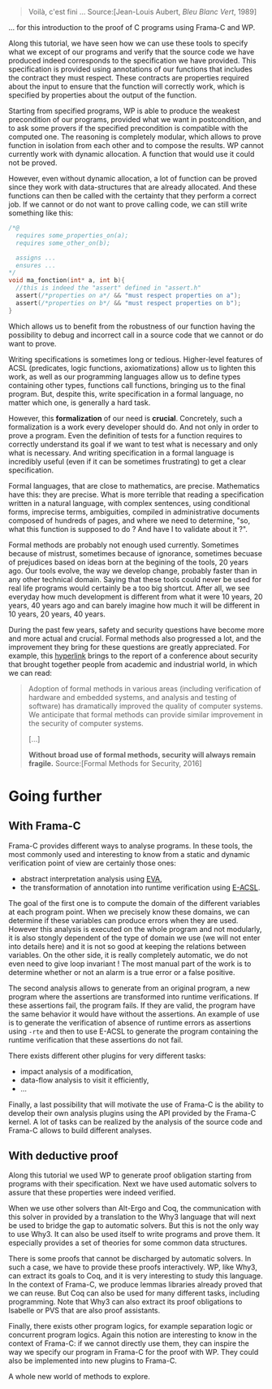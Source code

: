 > Voilà, c'est fini ...
Source:[Jean-Louis Aubert, *Bleu Blanc Vert*, 1989]

... for this introduction to the proof of C programs using Frama-C and WP.

Along this tutorial, we have seen how we can use these tools to specify what
we except of our programs and verify that the source code we have produced
indeed corresponds to the specification we have provided. This specification
is provided using annotations of our functions that includes the contract they
must respect. These contracts are properties required about the input to ensure
that the function will correctly work, which is specified by properties about
the output of the function.

Starting from specified programs, WP is able to produce the weakest
precondition of our programs, provided what we want in postcondition, and to
ask some provers if the specified precondition is compatible with the computed
one. The reasoning is completely modular, which allows to prove function in
isolation from each other and to compose the results. WP cannot currently
work with dynamic allocation. A function that would use it could not be proved.

However, even without dynamic allocation, a lot of function can be proved since
they work with data-structures that are already allocated. And these functions
can then be called with the certainty that they perform a correct job. If we
cannot or do not want to prove calling code, we can still write something like
this:

```c
/*@
  requires some_properties_on(a);
  requires some_other_on(b);

  assigns ...
  ensures ...
*/
void ma_fonction(int* a, int b){
  //this is indeed the "assert" defined in "assert.h"
  assert(/*properties on a*/ && "must respect properties on a");  
  assert(/*properties on b*/ && "must respect properties on b");
}
```

Which allows us to benefit from the robustness of our function having the
possibility to debug and incorrect call in a source code that we cannot or
do want to prove.

Writing specifications is sometimes long or tedious. Higher-level features
of ACSL (predicates, logic functions, axiomatizations) allow us to lighten
this work, as well as our programming languages allow us to define types
containing other types, functions call functions, bringing us to the final
program. But, despite this, write specification in a formal language, no
matter which one, is generally a hard task.

However, this **formalization** of our need is **crucial**. Concretely, such
a formalization is a work every developer should do. And not only in order
to prove a program. Even the definition of tests for a function requires to
correctly understand its goal if we want to test what is necessary and only
what is necessary. And writing specification in a formal language is
incredibly useful (even if it can be sometimes frustrating) to get a clear
specification.

Formal languages, that are close to mathematics, are precise. Mathematics have
this: they are precise. What is more terrible that reading a specification
written in a natural language, with complex sentences, using conditional forms,
imprecise terms, ambiguities, compiled in administrative documents composed of
hundreds of pages, and where we need to determine, "so, what this function is
supposed to do ? And have I to validate about it ?".

Formal methods are probably not enough used currently. Sometimes because of
mistrust, sometimes because of ignorance, sometimes becuase of prejudices
based on ideas born at the begining of the tools, 20 years ago. Our tools
evolve, the way we develop change, probably faster than in any other technical
domain. Saying that these tools could never be used for real life programs
would certainly be a too big shortcut. After all, we see everyday how much
development is different from what it were 10 years, 20 years, 40 years ago
and can barely imagine how much it will be different in 10 years, 20 years,
40 years.

During the past few years, safety and security questions have become more and
more actual and crucial. Formal methods also progressed a lot, and the
improvement they bring for these questions are greatly appreciated. For example,
this [hyperlink](http://sfm.seas.harvard.edu/report.html) brings to the report
of a conference about security that brought together people from academic and
industrial world, in which we can read:

> Adoption of formal methods in various areas (including verification of hardware
> and embedded systems, and analysis and testing of software) has dramatically 
> improved the quality of computer systems.  We anticipate that formal methods 
> can provide similar improvement in the security of computer systems.
>
> [...]
>
> **Without broad use of formal methods, security will always remain fragile.**
Source:[Formal Methods for Security, 2016]

# Going further

## With Frama-C

Frama-C provides different ways to analyse programs. In these tools, the most
commonly used and interesting to know from a static and dynamic verification
point of view are certainly those ones:

- abstract interpretation analysis using [EVA](http://frama-c.com/value.html),
- the transformation of annotation into runtime verification using
  [E-ACSL](http://frama-c.com/eacsl.html).

The goal of the first one is to compute the domain of the different variables at
each program point. When we precisely know these domains, we can determine if
these variables can produce errors when they are used. However this analysis is
executed on the whole program and not modularly, it is also stongly dependent of
the type of domain we use (we will not enter into details here) and it is not
so good at keeping the relations between variables. On the other side, it is
really completely automatic, we do not even need to give loop invariant ! The
most manual part of the work is to determine whether or not an alarm is a true
error or a false positive.

The second analysis allows to generate from an original program, a new program
where the assertions are transformed into runtime verifications. If these
assertions fail, the program fails. If they are valid, the program have the same
behavior it would have without the assertions. An example of use is to generate
the verification of absence of runtime errors as assertions using `-rte` and
then to use E-ACSL to generate the program containing the runtime verification
that these assertions do not fail.

There exists different other plugins for very different tasks:

- impact analysis of a modification,
- data-flow analysis to visit it efficiently,
- ...

Finally, a last possibility that will motivate the use of Frama-C is the ability
to develop their own analysis plugins using the API provided by the Frama-C
kernel. A lot of tasks can be realized by the analysis of the source code and
Frama-C allows to build different analyses.

## With deductive proof

Along this tutorial we used WP to generate proof obligation starting from
programs with their specification. Next we have used automatic solvers to assure
that these properties were indeed verified.

When we use other solvers than Alt-Ergo and Coq, the communication with this
solver in provided by a translation to the Why3 language that will next be used
to bridge the gap to automatic solvers. But this is not the only way to use Why3.
It can also be used itself to write programs and prove them. It especially
provides a set of theories for some common data structures.

There is some proofs that cannot be discharged by automatic solvers. In such a
case, we have to provide these proofs interactively. WP, like Why3, can extract
its goals to Coq, and it is very interesting to study this language. In the
context of Frama-C, we produce lemmas libraries already proved that we can reuse.
But Coq can also be used for many different tasks, including programming. Note
that Why3 can also extract its proof obligations to Isabelle or PVS that are
also proof assistants.

Finally, there exists other program logics, for example separation logic or
concurrent program logics. Again this notion are interesting to know in the
context of Frama-C: if we cannot directly use them, they can inspire the way
we specify our program in Frama-C for the proof with WP. They could also be
implemented into new plugins to Frama-C.

A whole new world of methods to explore.
